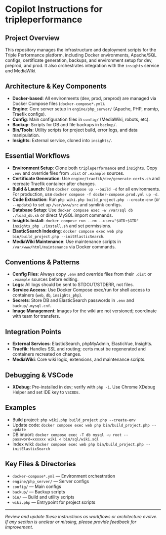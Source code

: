 # Copilot Instructions for tripleperformance

## Project Overview
This repository manages the infrastructure and deployment scripts for the Triple Performance platform, including Docker environments, Apache/SQL configs, certificate generation, backups, and environment setup for dev, preprod, and prod. It also orchestrates integration with the `insights` service and MediaWiki.

## Architecture & Key Components
- **Docker-based**: All environments (dev, prod, preprod) are managed via Docker Compose files (`docker-compose*.yml`).
- **Engine**: Core server setup in `engine/php_server/` (Apache, PHP, msmtp, Traefik configs).
- **Config**: Main configuration files in `config/` (MediaWiki, robots, etc).
- **Backup**: Scripts for DB and file backups in `backup/`.
- **Bin/Tools**: Utility scripts for project build, error logs, and data manipulation.
- **Insights**: External service, cloned into `insights/`.

## Essential Workflows
- **Environment Setup**: Clone both `tripleperformance` and `insights`. Copy `.env` and override files from `.dist` or `.example` sources.
- **Certificate Generation**: Use `engine/traefik/dev/generate-certs.sh` and recreate Traefik container after changes.
- **Build & Launch**: Use `docker compose up --build -d` for all environments. For production, use `docker compose -f docker-compose.prod.yml up -d`.
- **Code Extraction**: Run `php wiki.php build_project.php --create-env` (or `--update`) to set up `/var/www/src` and symlink configs.
- **Database Setup**: Use `docker compose exec -w /var/sql db ./load_db.sh` or direct MySQL import commands.
- **Insights Install**: `docker compose run --rm --user="$UID:$GID" insights_php ./install.sh` and set permissions.
- **ElasticSearch Indexing**: `docker compose exec web php bin/build_project.php --initElasticSearch`.
- **MediaWiki Maintenance**: Use maintenance scripts in `/var/www/html/maintenance` via Docker commands.

## Conventions & Patterns
- **Config Files**: Always copy `.env` and override files from their `.dist` or `.example` sources before editing.
- **Logs**: All logs should be sent to STDOUT/STDERR, not files.
- **Service Access**: Use Docker Compose exec/run for shell access to containers (`web`, `db`, `insights_php`).
- **Secrets**: Store DB and ElasticSearch passwords in `.env` and `backup/.mysql.cnf`.
- **Image Management**: Images for the wiki are not versioned; coordinate with team for transfers.

## Integration Points
- **External Services**: ElasticSearch, phpMyAdmin, ElasticVue, Insights.
- **Traefik**: Handles SSL and routing; certs must be regenerated and containers recreated on changes.
- **MediaWiki**: Core wiki logic, extensions, and maintenance scripts.

## Debugging & VSCode
- **XDebug**: Pre-installed in dev; verify with `php -i`. Use Chrome XDebug Helper and set IDE key to `VSCODE`.

## Examples
- Build project: `php wiki.php build_project.php --create-env`
- Update code: `docker compose exec web php bin/build_project.php --update`
- DB import: `docker compose exec -T db mysql -u root --password=xxxxxx wiki < bin/sql/wiki.sql`
- Index wiki: `docker compose exec web php bin/build_project.php --initElasticSearch`

## Key Files & Directories
- `docker-compose*.yml` — Environment orchestration
- `engine/php_server/` — Server configs
- `config/` — Main configs
- `backup/` — Backup scripts
- `bin/` — Build and utility scripts
- `wiki.php` — Entrypoint for project scripts

---
_Review and update these instructions as workflows or architecture evolve. If any section is unclear or missing, please provide feedback for improvement._
